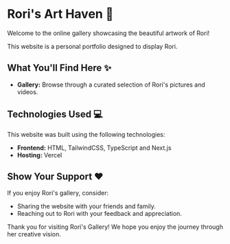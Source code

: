 # Rori's Art Haven 🎨

Welcome to the online gallery showcasing the beautiful artwork of Rori!

This website is a personal portfolio designed to display Rori.

## What You'll Find Here ✨

* **Gallery:** Browse through a curated selection of Rori's pictures and videos.

## Technologies Used 💻

This website was built using the following technologies:

* **Frontend:** HTML, TailwindCSS, TypeScript and Next.js
* **Hosting:** Vercel 

## Show Your Support ❤️

If you enjoy Rori's gallery, consider:

* Sharing the website with your friends and family.
* Reaching out to Rori with your feedback and appreciation.

Thank you for visiting Rori's Gallery! We hope you enjoy the journey through her creative vision.
